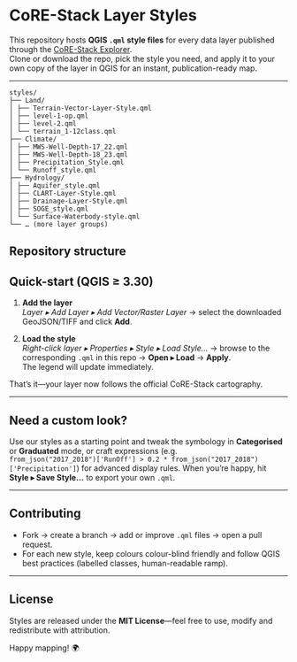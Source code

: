 # CoRE-Stack Layer Styles

This repository hosts **QGIS `.qml` style files** for every data layer published through the [CoRE-Stack Explorer](https://www.explorer.core-stack.org/download_layers).  
Clone or download the repo, pick the style you need, and apply it to your own copy of the layer in QGIS for an instant, publication-ready map.

---

```
styles/
├── Land/
│ ├── Terrain-Vector-Layer-Style.qml
│ ├── level-1-op.qml
│ ├── level-2.qml
│ └── terrain_1-12class.qml
├── Climate/
│ ├── MWS-Well-Depth-17_22.qml
│ ├── MWS-Well-Depth-18_23.qml
│ ├── Precipitation_Style.qml
│ └── Runoff_style.qml
├── Hydrology/
│ ├── Aquifer_style.qml
│ ├── CLART-Layer-Style.qml
│ ├── Drainage-Layer-Style.qml
│ ├── SOGE_style.qml
│ └── Surface-Waterbody-style.qml
└── … (more layer groups)
```

## Repository structure

## Quick-start (QGIS ≥ 3.30)

1. **Add the layer**  
   *Layer ▸ Add Layer ▸ Add Vector/Raster Layer* → select the downloaded GeoJSON/TIFF and click **Add**.

2. **Load the style**  
   *Right-click layer ▸ Properties ▸ Style ▸ Load Style…* → browse to the corresponding `.qml` in this repo → **Open ▸ Load** → **Apply**.  
   The legend will update immediately.

That’s it—your layer now follows the official CoRE-Stack cartography.

---

## Need a custom look?

Use our styles as a starting point and tweak the symbology in **Categorised** or **Graduated** mode, or craft expressions (e.g.  
`from_json("2017_2018")['RunOff'] > 0.2 * from_json("2017_2018")['Precipitation']`) for advanced display rules. When you’re happy, hit **Style ▸ Save Style…** to export your own `.qml`.

---

## Contributing

* Fork → create a branch → add or improve `.qml` files → open a pull request.  
* For each new style, keep colours colour-blind friendly and follow QGIS best practices (labelled classes, human-readable ramp).

---

## License

Styles are released under the **MIT License**—feel free to use, modify and redistribute with attribution.

Happy mapping! 🌍
